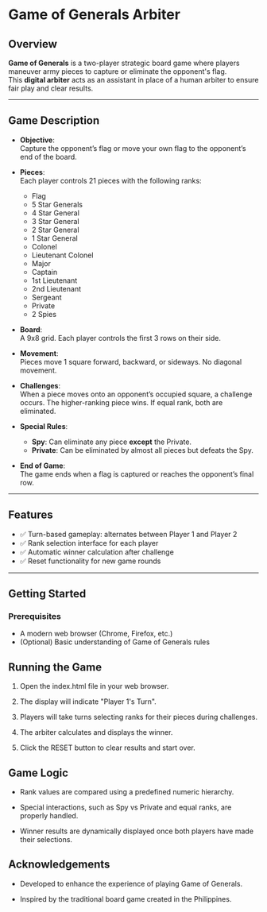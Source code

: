 # Game of Generals Arbiter

## Overview

**Game of Generals** is a two-player strategic board game where players maneuver army pieces to capture or eliminate the opponent's flag.  
This **digital arbiter** acts as an assistant in place of a human arbiter to ensure fair play and clear results.

---

## Game Description

- **Objective**:  
  Capture the opponent’s flag or move your own flag to the opponent’s end of the board.

- **Pieces**:  
  Each player controls 21 pieces with the following ranks:
  - Flag
  - 5 Star Generals
  - 4 Star General
  - 3 Star General
  - 2 Star General
  - 1 Star General
  - Colonel
  - Lieutenant Colonel
  - Major
  - Captain
  - 1st Lieutenant
  - 2nd Lieutenant
  - Sergeant
  - Private
  - 2 Spies

- **Board**:  
  A 9x8 grid. Each player controls the first 3 rows on their side.

- **Movement**:  
  Pieces move 1 square forward, backward, or sideways. No diagonal movement.

- **Challenges**:  
  When a piece moves onto an opponent’s occupied square, a challenge occurs. The higher-ranking piece wins. If equal rank, both are eliminated.

- **Special Rules**:
  - **Spy**: Can eliminate any piece **except** the Private.
  - **Private**: Can be eliminated by almost all pieces but defeats the Spy.

- **End of Game**:  
  The game ends when a flag is captured or reaches the opponent’s final row.

---

## Features

- ✅ Turn-based gameplay: alternates between Player 1 and Player 2  
- ✅ Rank selection interface for each player  
- ✅ Automatic winner calculation after challenge  
- ✅ Reset functionality for new game rounds  

---

## Getting Started

### Prerequisites

- A modern web browser (Chrome, Firefox, etc.)
- (Optional) Basic understanding of Game of Generals rules

## Running the Game
1. Open the index.html file in your web browser.

2. The display will indicate "Player 1's Turn".

3. Players will take turns selecting ranks for their pieces during challenges.

4. The arbiter calculates and displays the winner.

4. Click the RESET button to clear results and start over.

## Game Logic
* Rank values are compared using a predefined numeric hierarchy.

* Special interactions, such as Spy vs Private and equal ranks, are properly handled.

* Winner results are dynamically displayed once both players have made their selections.


## Acknowledgements
* Developed to enhance the experience of playing Game of Generals.

* Inspired by the traditional board game created in the Philippines.
